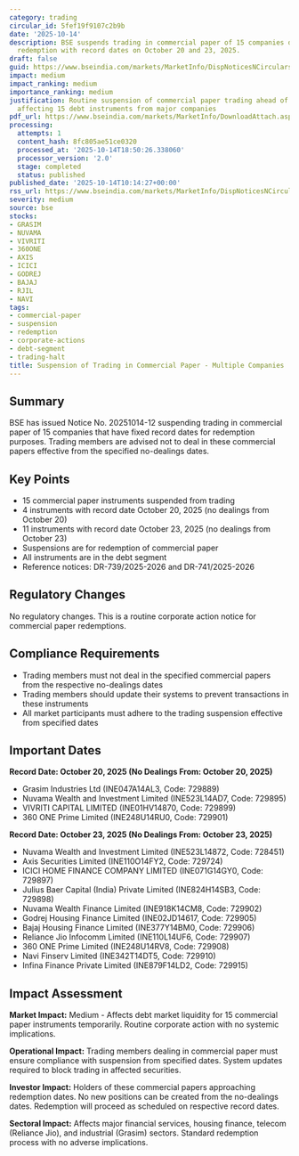 ```yaml
---
category: trading
circular_id: 5fef19f9107c2b9b
date: '2025-10-14'
description: BSE suspends trading in commercial paper of 15 companies due to upcoming
  redemption with record dates on October 20 and 23, 2025.
draft: false
guid: https://www.bseindia.com/markets/MarketInfo/DispNoticesNCirculars.aspx?Noticeid={3901C64B-F21E-48EE-A666-6FB7C8A3774D}&noticeno=20251014-12&dt=10/14/2025&icount=12&totcount=61&flag=0
impact: medium
impact_ranking: medium
importance_ranking: medium
justification: Routine suspension of commercial paper trading ahead of scheduled redemption
  affecting 15 debt instruments from major companies
pdf_url: https://www.bseindia.com/markets/MarketInfo/DownloadAttach.aspx?id=20251014-12&attachedId=
processing:
  attempts: 1
  content_hash: 8fc805ae51ce0320
  processed_at: '2025-10-14T18:50:26.338060'
  processor_version: '2.0'
  stage: completed
  status: published
published_date: '2025-10-14T10:14:27+00:00'
rss_url: https://www.bseindia.com/markets/MarketInfo/DispNoticesNCirculars.aspx?Noticeid={3901C64B-F21E-48EE-A666-6FB7C8A3774D}&noticeno=20251014-12&dt=10/14/2025&icount=12&totcount=61&flag=0
severity: medium
source: bse
stocks:
- GRASIM
- NUVAMA
- VIVRITI
- 360ONE
- AXIS
- ICICI
- GODREJ
- BAJAJ
- RJIL
- NAVI
tags:
- commercial-paper
- suspension
- redemption
- corporate-actions
- debt-segment
- trading-halt
title: Suspension of Trading in Commercial Paper - Multiple Companies
---
```


## Summary

BSE has issued Notice No. 20251014-12 suspending trading in commercial paper of 15 companies that have fixed record dates for redemption purposes. Trading members are advised not to deal in these commercial papers effective from the specified no-dealings dates.

## Key Points

- 15 commercial paper instruments suspended from trading
- 4 instruments with record date October 20, 2025 (no dealings from October 20)
- 11 instruments with record date October 23, 2025 (no dealings from October 23)
- Suspensions are for redemption of commercial paper
- All instruments are in the debt segment
- Reference notices: DR-739/2025-2026 and DR-741/2025-2026

## Regulatory Changes

No regulatory changes. This is a routine corporate action notice for commercial paper redemptions.

## Compliance Requirements

- Trading members must not deal in the specified commercial papers from the respective no-dealings dates
- Trading members should update their systems to prevent transactions in these instruments
- All market participants must adhere to the trading suspension effective from specified dates

## Important Dates

**Record Date: October 20, 2025 (No Dealings From: October 20, 2025)**
- Grasim Industries Ltd (INE047A14AL3, Code: 729889)
- Nuvama Wealth and Investment Limited (INE523L14AD7, Code: 729895)
- VIVRITI CAPITAL LIMITED (INE01HV14870, Code: 729899)
- 360 ONE Prime Limited (INE248U14RU0, Code: 729901)

**Record Date: October 23, 2025 (No Dealings From: October 23, 2025)**
- Nuvama Wealth and Investment Limited (INE523L14872, Code: 728451)
- Axis Securities Limited (INE110O14FY2, Code: 729724)
- ICICI HOME FINANCE COMPANY LIMITED (INE071G14GY0, Code: 729897)
- Julius Baer Capital (India) Private Limited (INE824H14SB3, Code: 729898)
- Nuvama Wealth Finance Limited (INE918K14CM8, Code: 729902)
- Godrej Housing Finance Limited (INE02JD14617, Code: 729905)
- Bajaj Housing Finance Limited (INE377Y14BM0, Code: 729906)
- Reliance Jio Infocomm Limited (INE110L14UF6, Code: 729907)
- 360 ONE Prime Limited (INE248U14RV8, Code: 729908)
- Navi Finserv Limited (INE342T14DT5, Code: 729910)
- Infina Finance Private Limited (INE879F14LD2, Code: 729915)

## Impact Assessment

**Market Impact:** Medium - Affects debt market liquidity for 15 commercial paper instruments temporarily. Routine corporate action with no systemic implications.

**Operational Impact:** Trading members dealing in commercial paper must ensure compliance with suspension from specified dates. System updates required to block trading in affected securities.

**Investor Impact:** Holders of these commercial papers approaching redemption dates. No new positions can be created from the no-dealings dates. Redemption will proceed as scheduled on respective record dates.

**Sectoral Impact:** Affects major financial services, housing finance, telecom (Reliance Jio), and industrial (Grasim) sectors. Standard redemption process with no adverse implications.